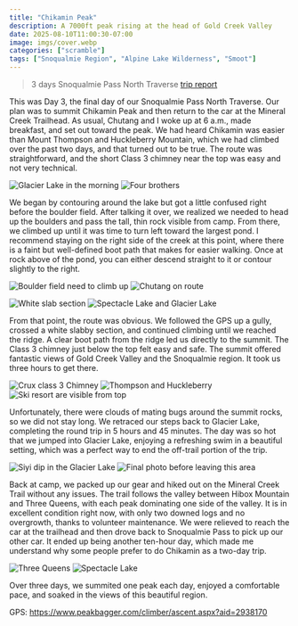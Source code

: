 ```yaml
---
title: "Chikamin Peak"
description: A 7000ft peak rising at the head of Gold Creek Valley
date: 2025-08-10T11:00:30-07:00
image: imgs/cover.webp
categories: ["scramble"]
tags: ["Snoqualmie Region", "Alpine Lake Wilderness", "Smoot"]
---
```

> 3 days Snoqualmie Pass North Traverse [trip report](https://www.hippohamster.com/posts/snoqualmie_pass_north_traverse/)

This was Day 3, the final day of our Snoqualmie Pass North Traverse. Our plan was to summit Chikamin Peak and then return to the car at the Mineral Creek Trailhead. As usual, Chutang and I woke up at 6 a.m., made breakfast, and set out toward the peak. We had heard Chikamin was easier than Mount Thompson and Huckleberry Mountain, which we had climbed over the past two days, and that turned out to be true. The route was straightforward, and the short Class 3 chimney near the top was easy and not very technical.

![Glacier Lake in the morning](imgs/reflection.webp) ![Four brothers](imgs/4bros.webp)

We began by contouring around the lake but got a little confused right before the boulder field. After talking it over, we realized we needed to head up the boulders and pass the tall, thin rock visible from camp. From there, we climbed up until it was time to turn left toward the largest pond. I recommend staying on the right side of the creek at this point, where there is a faint but well-defined boot path that makes for easier walking. Once at rock above of the pond, you can either descend straight to it or contour slightly to the right.

![Boulder field need to climb up](imgs/boulder.webp) ![Chutang on route](imgs/onroute.webp)  

![White slab section](imgs/slab.webp) ![Spectacle Lake and Glacier Lake](imgs/lakes.webp)

From that point, the route was obvious. We followed the GPS up a gully, crossed a white slabby section, and continued climbing until we reached the ridge. A clear boot path from the ridge led us directly to the summit. The Class 3 chimney just below the top felt easy and safe. The summit offered fantastic views of Gold Creek Valley and the Snoqualmie region. It took us three hours to get there.

![Crux class 3 Chimney](imgs/chimney.webp) ![Thompson and Huckleberry](imgs/2peaks.webp) ![Ski resort are visible from top](imgs/snoqualmiepass.webp) 

Unfortunately, there were clouds of mating bugs around the summit rocks, so we did not stay long. We retraced our steps back to Glacier Lake, completing the round trip in 5 hours and 45 minutes. The day was so hot that we jumped into Glacier Lake, enjoying a refreshing swim in a beautiful setting, which was a perfect way to end the off-trail portion of the trip.

![Siyi dip in the Glacier Lake](imgs/dip.webp) ![Final photo before leaving this area](imgs/lemah.webp)

Back at camp, we packed up our gear and hiked out on the Mineral Creek Trail without any issues. The trail follows the valley between Hibox Mountain and Three Queens, with each peak dominating one side of the valley. It is in excellent condition right now, with only two downed logs and no overgrowth, thanks to volunteer maintenance. We were relieved to reach the car at the trailhead and then drove back to Snoqualmie Pass to pick up our other car. It ended up being another ten-hour day, which made me understand why some people prefer to do Chikamin as a two-day trip.

![Three Queens](imgs/3queens.webp) ![Spectacle Lake](imgs/lakes2.webp)

Over three days, we summited one peak each day, enjoyed a comfortable pace, and soaked in the views of this beautiful region.

GPS: https://www.peakbagger.com/climber/ascent.aspx?aid=2938170
